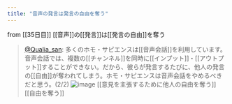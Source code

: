 ```yaml
---
title: "音声の発言は発言の自由を奪う"
---
```


from [[35日目]]
[[音声]]の[[発言]]は[[発言の自由]]を奪う
> [@Qualia_san](https://twitter.com/Qualia_san/status/1597972592174206977?s=20&t=ebHDBcxvLPkQ1oq9lsAxRw): 多くのホモ・サピエンスは[[音声会話]]を利用しています。音声会話では、複数の[[チャンネル]]を同時に[[インプット]]・[[アウトプット]]することができない。だから、彼らが発言するたびに、他人の発言の[[自由]]が奪われてしまう。ホモ・サピエンスは音声会話をやめるべきだと思う。(2/2)
> ![image](https://pbs.twimg.com/media/Fi0jB9xakAEO1rq.png)
[[意見を主張するために他人の自由を奪う]]
[[自由を奪う]]
